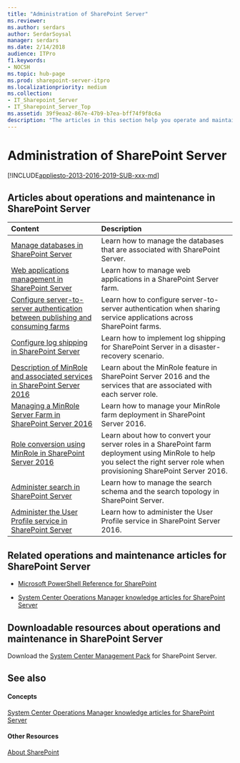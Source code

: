 ```yaml
---
title: "Administration of SharePoint Server"
ms.reviewer: 
ms.author: serdars
author: SerdarSoysal
manager: serdars
ms.date: 2/14/2018
audience: ITPro
f1.keywords:
- NOCSH
ms.topic: hub-page
ms.prod: sharepoint-server-itpro
ms.localizationpriority: medium
ms.collection:
- IT_Sharepoint_Server
- IT_Sharepoint_Server_Top
ms.assetid: 39f9eaa2-867e-47b9-b7ea-bff74f9f8c6a
description: "The articles in this section help you operate and maintain servers, server farms, sites, and solutions in a SharePoint Server environment."
---
```


# Administration of SharePoint Server

[!INCLUDE[appliesto-2013-2016-2019-SUB-xxx-md](../includes/appliesto-2013-2016-2019-SUB-xxx-md.md)]
  
  
## Articles about operations and maintenance in SharePoint Server

|**Content**|**Description**|
|:-----|:-----|
|[Manage databases in SharePoint Server](database-management.md) <br/> |Learn how to manage the databases that are associated with SharePoint Server.  <br/> |
|[Web applications management in SharePoint Server](web-applications-management.md) <br/> |Learn how to manage web applications in a SharePoint Server farm.  <br/> |
|[Configure server-to-server authentication between publishing and consuming farms](configure-server-to-server-authentication-in-sharepoint.md) <br/> |Learn how to configure server-to-server authentication when sharing service applications across SharePoint farms.  <br/> |
|[Configure log shipping in SharePoint Server](configure-log-shipping.md) <br/> |Learn how to implement log shipping for SharePoint Server in a disaster-recovery scenario.  <br/> |
|[Description of MinRole and associated services in SharePoint Server 2016](description-of-minrole-and-associated-services-in-sharepoint-server-2016.md) <br/> |Learn about the MinRole feature in SharePoint Server 2016 and the services that are associated with each server role.  <br/> |
|[Managing a MinRole Server Farm in SharePoint Server 2016](managing-a-minrole-server-farm-in-sharepoint-server-2016.md) <br/> |Learn how to manage your MinRole farm deployment in SharePoint Server 2016.  <br/> |
|[Role conversion using MinRole in SharePoint Server 2016](role-conversion-using-minrole-in-sharepoint-server-2016.md) <br/> |Learn about how to convert your server roles in a SharePoint farm deployment using MinRole to help you select the right server role when provisioning SharePoint Server 2016.  <br/> |
|[Administer search in SharePoint Server](../search/search-administration.md) <br/> |Learn how to manage the search schema and the search topology in SharePoint Server.  <br/> |
|[Administer the User Profile service in SharePoint Server](user-profile-service-administration.md) <br/> |Learn how to administer the User Profile service in SharePoint Server 2016.  <br/> |

## Related operations and maintenance articles for SharePoint Server

- [Microsoft PowerShell Reference for SharePoint](/powershell/sharepoint/?view=sharepoint-ps)
    
- [System Center Operations Manager knowledge articles for SharePoint Server](../technical-reference/system-center-operations-manager-knowledge-articles.md)
    
## Downloadable resources about operations and maintenance in SharePoint Server

Download the [System Center Management Pack](https://go.microsoft.com/fwlink/?LinkID=746863&amp;clcid=0x409) for SharePoint Server. 
  
## See also

#### Concepts

[System Center Operations Manager knowledge articles for SharePoint Server](../technical-reference/system-center-operations-manager-knowledge-articles.md)
#### Other Resources

[About SharePoint](https://dev.office.com/sharepoint)

